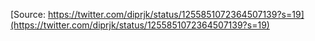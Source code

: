 [Source: https://twitter.com/diprjk/status/1255851072364507139?s=19](https://twitter.com/diprjk/status/1255851072364507139?s=19)